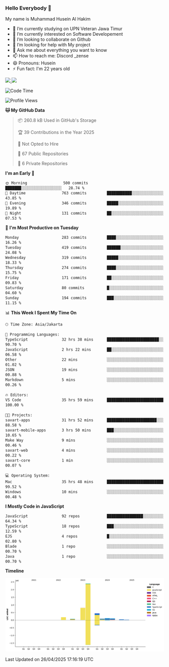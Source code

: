 ### Hello Everybody 👋

My name is Muhammad Husein Al Hakim

- 🔭 I’m currently studying on UPN Veteran Jawa Timur
- 🌱 I’m currently interested on Software Developement
- 👯 I’m looking to collaborate on Github
- 🤔 I’m looking for help with My project
- 💬 Ask me about everything you want to know
- 📫 How to reach me: Discord _zense
- 😄 Pronouns: Husein
- ⚡ Fun fact: I'm 22 years old

<p align="left">
<a href="https://github.com/huseinhq">
  <img height="180em" src="https://github-readme-stats-eight-theta.vercel.app/api?username=huseinhq&show_icons=true&theme=algolia&include_all_commits=true&count_private=true"/>
  <img height="180em" src="https://github-readme-stats-eight-theta.vercel.app/api/top-langs/?username=huseinhq&layout=compact&langs_count=8&theme=algolia"/>
</a>
</p>

<!--START_SECTION:waka-->
![Code Time](http://img.shields.io/badge/Code%20Time-2%2C068%20hrs%2056%20mins-blue)

![Profile Views](http://img.shields.io/badge/Profile%20Views-2-blue)

**🐱 My GitHub Data** 

> 📦 260.8 kB Used in GitHub's Storage 
 > 
> 🏆 39 Contributions in the Year 2025
 > 
> 🚫 Not Opted to Hire
 > 
> 📜 67 Public Repositories 
 > 
> 🔑 6 Private Repositories 
 > 
**I'm an Early 🐤** 

```text
🌞 Morning                500 commits         ███████░░░░░░░░░░░░░░░░░░   28.74 % 
🌆 Daytime                763 commits         ███████████░░░░░░░░░░░░░░   43.85 % 
🌃 Evening                346 commits         █████░░░░░░░░░░░░░░░░░░░░   19.89 % 
🌙 Night                  131 commits         ██░░░░░░░░░░░░░░░░░░░░░░░   07.53 % 
```
📅 **I'm Most Productive on Tuesday** 

```text
Monday                   283 commits         ████░░░░░░░░░░░░░░░░░░░░░   16.26 % 
Tuesday                  419 commits         ██████░░░░░░░░░░░░░░░░░░░   24.08 % 
Wednesday                319 commits         █████░░░░░░░░░░░░░░░░░░░░   18.33 % 
Thursday                 274 commits         ████░░░░░░░░░░░░░░░░░░░░░   15.75 % 
Friday                   171 commits         ██░░░░░░░░░░░░░░░░░░░░░░░   09.83 % 
Saturday                 80 commits          █░░░░░░░░░░░░░░░░░░░░░░░░   04.60 % 
Sunday                   194 commits         ███░░░░░░░░░░░░░░░░░░░░░░   11.15 % 
```


📊 **This Week I Spent My Time On** 

```text
🕑︎ Time Zone: Asia/Jakarta

💬 Programming Languages: 
TypeScript               32 hrs 38 mins      ███████████████████████░░   90.70 % 
JavaScript               2 hrs 22 mins       ██░░░░░░░░░░░░░░░░░░░░░░░   06.58 % 
Other                    22 mins             ░░░░░░░░░░░░░░░░░░░░░░░░░   01.02 % 
JSON                     19 mins             ░░░░░░░░░░░░░░░░░░░░░░░░░   00.88 % 
Markdown                 5 mins              ░░░░░░░░░░░░░░░░░░░░░░░░░   00.26 % 

🔥 Editors: 
VS Code                  35 hrs 59 mins      █████████████████████████   100.00 % 

🐱‍💻 Projects: 
savart-apps              31 hrs 52 mins      ██████████████████████░░░   88.58 % 
savart-mobile-apps       3 hrs 50 mins       ███░░░░░░░░░░░░░░░░░░░░░░   10.65 % 
Make Way                 9 mins              ░░░░░░░░░░░░░░░░░░░░░░░░░   00.46 % 
savart-web               4 mins              ░░░░░░░░░░░░░░░░░░░░░░░░░   00.22 % 
savart-core              1 min               ░░░░░░░░░░░░░░░░░░░░░░░░░   00.07 % 

💻 Operating System: 
Mac                      35 hrs 48 mins      █████████████████████████   99.52 % 
Windows                  10 mins             ░░░░░░░░░░░░░░░░░░░░░░░░░   00.48 % 
```

**I Mostly Code in JavaScript** 

```text
JavaScript               92 repos            ████████████████░░░░░░░░░   64.34 % 
TypeScript               18 repos            ███░░░░░░░░░░░░░░░░░░░░░░   12.59 % 
EJS                      4 repos             █░░░░░░░░░░░░░░░░░░░░░░░░   02.80 % 
Blade                    1 repo              ░░░░░░░░░░░░░░░░░░░░░░░░░   00.70 % 
Java                     1 repo              ░░░░░░░░░░░░░░░░░░░░░░░░░   00.70 % 
```



**Timeline**

![Lines of Code chart](https://raw.githubusercontent.com/HuseinHQ/HuseinHQ/main/assets/bar_graph.png)


 Last Updated on 26/04/2025 17:16:19 UTC
<!--END_SECTION:waka-->
